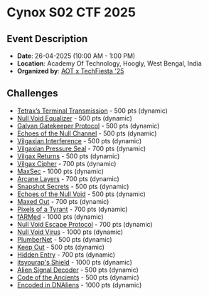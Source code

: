 # Cynox S02 CTF 2025

## Event Description

- **Date**: 26-04-2025 (10:00 AM - 1:00 PM)
- **Location**: Academy Of Technology, Hoogly, West Bengal, India
- **Organized by**: [AOT x TechFiesta '25](https://aotfiesta25.tech/)

## Challenges

- [Tetrax’s Terminal Transmission](./C01/README.md) - 500 pts (dynamic)
- [Null Void Equalizer](./C02/README.md) - 500 pts (dynamic)
- [Galvan Gatekeeper Protocol](./C03/README.md) - 500 pts (dynamic)
- [Echoes of the Null Channel](./C04/README.md) - 500 pts (dynamic)
- [Vilgaxian Interference](./C05/README.md) - 500 pts (dynamic)
- [Vilgaxian Pressure Seal](./C06/README.md) - 700 pts (dynamic)
- [Vilgax Returns](./C07/README.md) - 500 pts (dynamic)
- [Vilgax Cipher](./C08/README.md) - 700 pts (dynamic)
- [MaxSec](./C09/README.md) - 1000 pts (dynamic)
- [Arcane Layers](./C10/README.md) - 700 pts (dynamic)
- [Snapshot Secrets](./C11/README.md) - 500 pts (dynamic)
- [Echoes of the Null Void](./C12/README.md) - 500 pts (dynamic)
- [Maxed Out](./C13/README.md) - 700 pts (dynamic)
- [Pixels of a Tyrant](./C14/README.md) - 700 pts (dynamic)
- [fARMed](./C15/README.md) - 1000 pts (dynamic)
- [Null Void Escape Protocol](./C16/README.md) - 700 pts (dynamic)
- [Null Void Virus](./C18/README.md) - 1000 pts (dynamic)
- [PlumberNet](./C19/README.md) - 500 pts (dynamic)
- [Keep Out](./C20/README.md) - 500 pts (dynamic)
- [Hidden Entry](./C21/README.md) - 700 pts (dynamic)
- [itsyourap's Shield](./C22/README.md) - 1000 pts (dynamic)
- [Alien Signal Decoder](./C23/README.md) - 500 pts (dynamic)
- [Code of the Ancients](./C24/README.md) - 500 pts (dynamic)
- [Encoded in DNAliens](./C25/README.md) - 1000 pts (dynamic)
